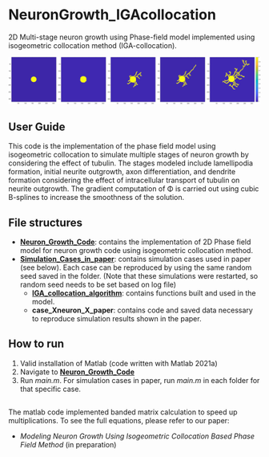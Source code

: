 # NeuronGrowth_IGAcollocation
2D Multi-stage neuron growth using Phase-field model implemented using isogeometric collocation method (IGA-collocation).

![Neuron Growth Stages](./Neuron_Growth_Figures/Simulation_stages.png)

## User Guide
This code is the implementation of the phase field model using isogeometric collocation to simulate multiple stages of neuron growth by considering the effect of tubulin. The stages modeled include lamellipodia formation, initial neurite outgrowth, axon differentiation, and dendrite formation considering the effect of intracellular transport of tubulin on neurite outgrowth. The gradient computation of Φ is carried out using cubic B-splines to increase the smoothness of the solution.

## File structures
- **[Neuron_Growth_Code](https://github.com/CMU-CBML/NeuronGrowth_IGAcollocation/tree/main/Neuron_Growth_Code)**: contains the implementation of 2D Phase field model for neuron growth code using isogeometric collocation method.
- **[Simulation_Cases_in_paper](https://github.com/CMU-CBML/NeuronGrowth_IGAcollocation/tree/main/Simulation_Cases_in_paper)**: contains simulation cases used in paper (see below). Each case can be reproduced by using the same random seed saved in the folder. (Note that these simulations were restarted, so random seed needs to be set based on log file)
	- **[IGA_collocation_algorithm](https://github.com/CMU-CBML/NeuronGrowth_IGAcollocation/tree/main/IGA_collocation_algorithm)**: contains functions built and used in the model.
	- **case_Xneuron_X_paper**: contains code and saved data necessary to reproduce simulation results shown in the paper.

## How to run
1. Valid installation of Matlab (code written with Matlab 2021a)
2. Navigate to **[Neuron_Growth_Code](https://github.com/CMU-CBML/NeuronGrowth_IGAcollocation/tree/main/Neuron_Growth_Code)**
3. Run *main.m*. For simulation cases in paper, run *main.m* in each folder for that specific case.

## 
The matlab code implemented banded matrix calculation to speed up multiplications. To see the full equations, please refer to our paper:
- *Modeling Neuron Growth Using Isogeometric Collocation Based Phase Field Method* (in preparation)
